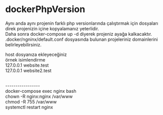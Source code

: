 # dockerPhpVersion
Aynı anda aynı projenin farklı php versionlarında çalıştırmak için dosyaları direk projenizin içine kopyalamanız yeterlidir.<br>
Daha sonra docker-compose up -d diyerek projeniz ayağa kalkacaktır.<br>
.docker/ngninx/default.conf dosyasında bulunan projeleriniz domainlerini belirleyebilirsiniz.<br>

host dosyanıza ekleyeceğiniz<br>
örnek isimlendirme<br>
127.0.0.1 website.test<br>
127.0.0.1 website2.test<br>

<br>
-----------------
<br>
docker-compose exec nginx bash <br>
chown -R nginx:nginx /var/www <br>
chmod -R 755 /var/www <br>
systemctl restart nginx<br>
